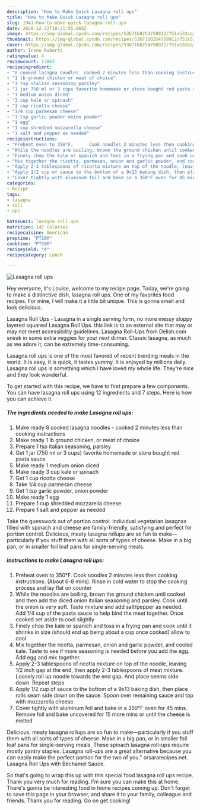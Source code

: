 ```yaml
---
description: "How to Make Quick Lasagna roll ups"
title: "How to Make Quick Lasagna roll ups"
slug: 1941-how-to-make-quick-lasagna-roll-ups
date: 2020-12-22T10:21:55.065Z
image: https://img-global.cpcdn.com/recipes/5367160254758912/751x532cq70/lasagna-roll-ups-recipe-main-photo.jpg
thumbnail: https://img-global.cpcdn.com/recipes/5367160254758912/751x532cq70/lasagna-roll-ups-recipe-main-photo.jpg
cover: https://img-global.cpcdn.com/recipes/5367160254758912/751x532cq70/lasagna-roll-ups-recipe-main-photo.jpg
author: Irene Roberts
ratingvalue: 4
reviewcount: 13863
recipeingredient:
- "8 cooked lasagna noodles  cooked 2 minutes less than cooking instructions"
- "1 lb ground chicken or meat of choice"
- "1 tsp italian seasoning parsley"
- "1 jar 750 ml or 3 cups favorite homemade or store bought red pasta sauce"
- "1 medium onion diced"
- "3 cup kale or spinach"
- "1 cup ricotta cheese"
- "1/4 cup parmesan cheese"
- "1 tsp garlic powder onion powder"
- "1 egg"
- "1 cup shredded mozzarella cheese"
- "1 salt and pepper as needed"
recipeinstructions:
- "Preheat oven to 350°F.      Cook noodles 2 minutes less then cooking instructions. (About 6-8 mins). Rinse in cold water to stop the cooking process and lay flat on counter"
- "While the noodles are boiling, brown the ground chicken until cooked and then add the diced onion italian seasoning and parsley. Cook until the onion is very soft. Taste mixture and add salt/pepper as needed. Add 1/4 cup of the pasta sauce to help bind the meat together.  Once cooked set aside to cool slightly"
- "Finely chop the kale or spanich and toss in a frying pan and cook until it shrinks in size (should end up being about a cup once cooked) allow to cool"
- "Mix together the ricotta, parmesan, onion and garlic powder, and cooled kale. Taste to see if more seasoning is needed before you add the egg. Add egg and mix together."
- "Apply 2-3 tablespoons of ricotta mixture on top of the noodle, leaving 1/2 inch gap at the end, then apply 2-3 tablespoons of meat mixture. Loosely roll up noodle towards the end gap. And place seems side down. Repeat steps"
- "Apply 1/2 cup of sauce to the bottom of a 9x13 baking dish, then place rolls seam side down on the sauce. Spoon over remaining sauce and top with mozzarella cheese"
- "Cover tightly with aluminum foil and bake in a 350°F oven for 45 mins. Remove foil and bake uncovered for 15 more mins or until the cheese is melted"
categories:
- Recipe
tags:
- lasagna
- roll
- ups

katakunci: lasagna roll ups 
nutrition: 147 calories
recipecuisine: American
preptime: "PT16M"
cooktime: "PT59M"
recipeyield: "4"
recipecategory: Lunch

---
```



![Lasagna roll ups](https://img-global.cpcdn.com/recipes/5367160254758912/751x532cq70/lasagna-roll-ups-recipe-main-photo.jpg)

Hey everyone, it's Louise, welcome to my recipe page. Today, we're going to make a distinctive dish, lasagna roll ups. One of my favorites food recipes. For mine, I will make it a little bit unique. This is gonna smell and look delicious.

Lasagna Roll Ups - Lasagna in a single serving form, no more messy sloppy layered squares! Lasagna Roll Ups. this link is to an external site that may or may not meet accessibility guidelines. Lasagna Roll-Ups from Delish.com sneak in some extra veggies for your next dinner. Classic lasagna, as much as we adore it, can be extremely time-consuming.

Lasagna roll ups is one of the most favored of recent trending meals in the world. It is easy, it is quick, it tastes yummy. It is enjoyed by millions daily. Lasagna roll ups is something which I have loved my whole life. They're nice and they look wonderful.


To get started with this recipe, we have to first prepare a few components. You can have lasagna roll ups using 12 ingredients and 7 steps. Here is how you can achieve it.

<!--inarticleads1-->

##### The ingredients needed to make Lasagna roll ups:

1. Make ready 8 cooked lasagna noodles - cooked 2 minutes less than cooking instructions
1. Make ready 1 lb ground chicken, or meat of choice
1. Prepare 1 tsp italian seasoning, parsley
1. Get 1 jar (750 ml or 3 cups) favorite homemade or store bought red pasta sauce
1. Make ready 1 medium onion diced
1. Make ready 3 cup kale or spinach
1. Get 1 cup ricotta cheese
1. Take 1/4 cup parmesan cheese
1. Get 1 tsp garlic powder, onion powder
1. Make ready 1 egg
1. Prepare 1 cup shredded mozzarella cheese
1. Prepare 1 salt and pepper as needed


Take the guesswork out of portion control. Individual vegetarian lasagnas filled with spinach and cheese are family-friendly, satisfying and perfect for portion control. Delicious, meaty lasagna rollups are so fun to make—particularly if you stuff them with all sorts of types of cheese. Make in a big pan, or in smaller foil loaf pans for single-serving meals. 

<!--inarticleads2-->

##### Instructions to make Lasagna roll ups:

1. Preheat oven to 350°F.      Cook noodles 2 minutes less then cooking instructions. (About 6-8 mins). Rinse in cold water to stop the cooking process and lay flat on counter
1. While the noodles are boiling, brown the ground chicken until cooked and then add the diced onion italian seasoning and parsley. Cook until the onion is very soft. Taste mixture and add salt/pepper as needed. Add 1/4 cup of the pasta sauce to help bind the meat together.  Once cooked set aside to cool slightly
1. Finely chop the kale or spanich and toss in a frying pan and cook until it shrinks in size (should end up being about a cup once cooked) allow to cool
1. Mix together the ricotta, parmesan, onion and garlic powder, and cooled kale. Taste to see if more seasoning is needed before you add the egg. Add egg and mix together.
1. Apply 2-3 tablespoons of ricotta mixture on top of the noodle, leaving 1/2 inch gap at the end, then apply 2-3 tablespoons of meat mixture. Loosely roll up noodle towards the end gap. And place seems side down. Repeat steps
1. Apply 1/2 cup of sauce to the bottom of a 9x13 baking dish, then place rolls seam side down on the sauce. Spoon over remaining sauce and top with mozzarella cheese
1. Cover tightly with aluminum foil and bake in a 350°F oven for 45 mins. Remove foil and bake uncovered for 15 more mins or until the cheese is melted


Delicious, meaty lasagna rollups are so fun to make—particularly if you stuff them with all sorts of types of cheese. Make in a big pan, or in smaller foil loaf pans for single-serving meals. These spinach lasagna roll-ups require mostly pantry staples. Lasagna roll-ups are a great alternative because you can easily make the perfect portion for the two of you.&#34; orsararecipes.net. Lasagna Roll Ups with Béchamel Sauce. 

So that's going to wrap this up with this special food lasagna roll ups recipe. Thank you very much for reading. I'm sure you can make this at home. There's gonna be interesting food in home recipes coming up. Don't forget to save this page in your browser, and share it to your family, colleague and friends. Thank you for reading. Go on get cooking!
